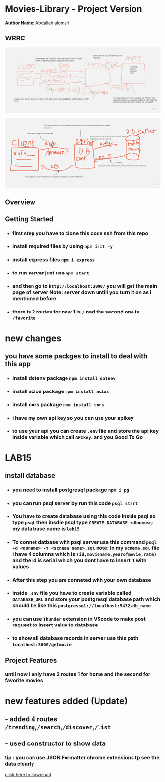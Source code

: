 # Movies-Library - Project Version

**Author Name**: Abdallah alomari

## WRRC
![image of WRRC](./assets/WRRC.jpg)

![database WRRC](./assets/WRRCDB.jpg)

## Overview

## Getting Started

* ### first step you have to clone this code ssh from this repo
* ### install required files by using `npm init -y`

* ### install express files `npm i express`

* ### to run server just use `npm start`
* ### and then go to  `http://localhost:3000/` you will get the main page of server Note: server down untill you turn it on as i mentioned before

* ### there is 2 routes for now 1 is `/` nad the second one is `/favorite`

# new changes 
## you have some packges to install to deal with this app 
* ### install dotenv package `npm install dotnev` 
* ### install axios package `npm install axios`
* ### install cors package `npm install cors`

* ### i have my own api key so you can use your apikey

* ### to use your api you can create `.env` file and store the api key inside variable which call `APIkey`. and you Good To Go

# LAB15

## install database

* ### you need to install postgresql package `npm i pg`

* ### you can run psql server by run this code `psql start`

* ### You have to create database using this code inside psql so type `psql` then insdie psql type `CREATE DATABASE <dbname>;` my data base name is `lab15`

* ### To connet datbase with psql server use this command `psql -d <dbname> -f <schema name>.sql` **note:** in my `schema.sql` file  i have 4 columns which is `(id,moviename,yearofmovie,rate)` and the id is serial which you dont have to insert it with values

* ### After this step you are conneted with your own database

* ### inside `.env` file you have to create variable called `DATABASE_URL` and store your postgresql database path which should be like this `postgressql://localhost:5432/db_name`

* ### you can use `Thunder` extension in VScode to make post request to insert value to database

* ### to show all database records in server use this path `localhost:3000/getmovie`

## Project Features
<!-- What are the features included in you app -->
### until now i only have 2 routes 1 for home and the second for favorite movies

# new features added (Update)

## - added 4 routes `/trending`,`/search`,`/discover`,`/list`

## - used constructor to show data

### **tip** : you can use JSON Formatter chrome extensions tp see the data clearly

[click here to download](https://chrome.google.com/webstore/detail/json-formatter/bcjindcccaagfpapjjmafapmmgkkhgoa?hl=en)